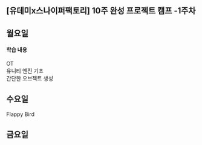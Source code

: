 ## [유데미x스나이퍼팩토리] 10주 완성 프로젝트 캠프 -1주차

## 월요일  
#### 학습 내용
OT  
유니티 엔진 기초  
간단한 오브젝트 생성

## 수요일
Flappy Bird
## 금요일 
